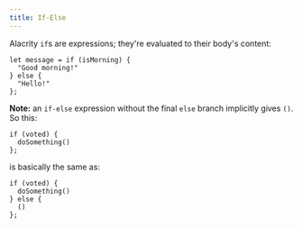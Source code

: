 ```yaml
---
title: If-Else
---
```


Alacrity `if`s are expressions; they're evaluated to their body's content:

```alacrity
let message = if (isMorning) {
  "Good morning!"
} else {
  "Hello!"
};
```

**Note:** an `if-else` expression without the final `else` branch implicitly gives `()`. So this:

```alacrity
if (voted) {
  doSomething()
};
```

is basically the same as:

```alacrity
if (voted) {
  doSomething()
} else {
  ()
};
```